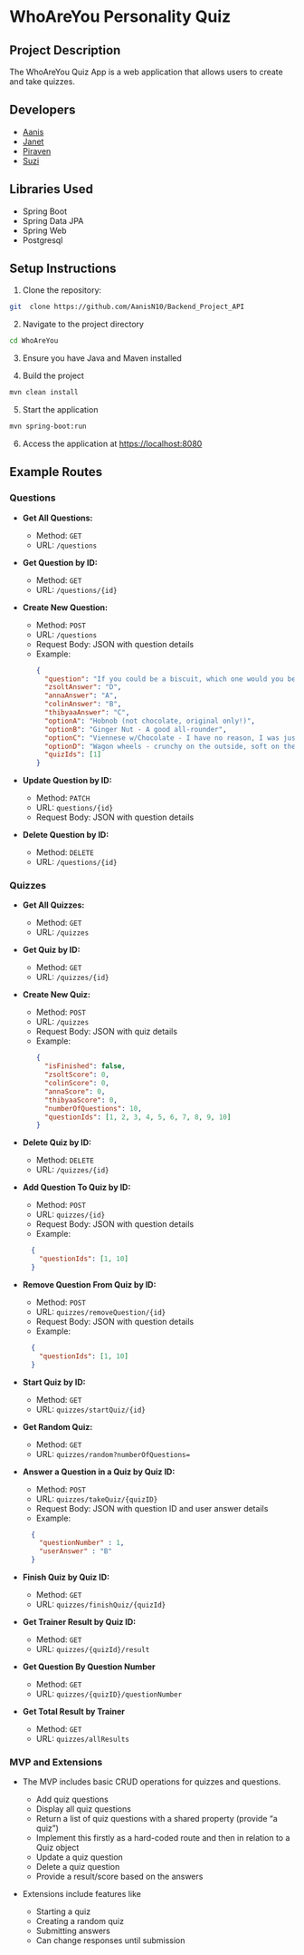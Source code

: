 # WhoAreYou Personality Quiz

## Project Description

The WhoAreYou Quiz App is a web application that allows users to create and take quizzes.

## Developers

* [Aanis](https://github.com/AanisN10)
* [Janet](https://github.com/JMen121)
* [Piraven](https://github.com/PiravenNan)
* [Suzi](https://github.com/sctowers)

## Libraries Used

- Spring Boot
- Spring Data JPA
- Spring Web 
- Postgresql

## Setup Instructions

1. Clone the repository:

```bash
git  clone https://github.com/AanisN10/Backend_Project_API
```

2. Navigate to the project directory

```bash
cd WhoAreYou
```

3. Ensure you have Java and Maven installed

4. Build the project

```bash
mvn clean install
```

5. Start the application 

```bash
mvn spring-boot:run
```

6. Access the application at [https://localhost:8080](https://localhost:8080)

## Example Routes

### Questions

- **Get All Questions:**
  - Method: `GET`
  - URL: `/questions`

- **Get Question by ID:**
  - Method: `GET`
  - URL: `/questions/{id}`

- **Create New Question:**
  - Method: `POST`
  - URL: `/questions`
  - Request Body: JSON with question details
  - Example:
    ```json
    {
      "question": "If you could be a biscuit, which one would you be and why?",
      "zsoltAnswer": "D",
      "annaAnswer": "A",
      "colinAnswer": "B",
      "thibyaaAnswer": "C",
      "optionA": "Hobnob (not chocolate, original only!)",
      "optionB": "Ginger Nut - A good all-rounder",
      "optionC": "Viennese w/Chocolate - I have no reason, I was just eating them the day before",
      "optionD": "Wagon wheels - crunchy on the outside, soft on the inside",
      "quizIds": [1]
    }
    ```

- **Update Question by ID:**
  - Method: `PATCH`
  - URL: `questions/{id}`
  - Request Body: JSON with question details

- **Delete Question by ID:**
  - Method: `DELETE`
  - URL: `/questions/{id}`

### Quizzes

- **Get All Quizzes:**
  - Method: `GET`
  - URL: `/quizzes`

- **Get Quiz by ID:**
  - Method: `GET`
  - URL: `/quizzes/{id}`

- **Create New Quiz:**
  - Method: `POST`
  - URL: `/quizzes`
  - Request Body: JSON with quiz details
  - Example:
    ```json
    {
      "isFinished": false,
      "zsoltScore": 0,
      "colinScore": 0,
      "annaScore": 0,
      "thibyaaScore": 0,
      "numberOfQuestions": 10,
      "questionIds": [1, 2, 3, 4, 5, 6, 7, 8, 9, 10]
    }
    ```

- **Delete Quiz by ID:**
  - Method: `DELETE`
  - URL: `/quizzes/{id}`

- **Add Question To Quiz by ID:**
  - Method: `POST`
  - URL: `quizzes/{id}`
  - Request Body: JSON with question details
  - Example:
  ```json
    {
      "questionIds": [1, 10]
    }
    ```

- **Remove Question From Quiz by ID:**
  - Method: `POST`
  - URL: `quizzes/removeQuestion/{id}`
  - Request Body: JSON with question details
  - Example:
  ```json
    {
      "questionIds": [1, 10]
    }
    ```

- **Start Quiz by ID:**
  - Method: `GET`
  - URL: `quizzes/startQuiz/{id}`

- **Get Random Quiz:**
  - Method: `GET`
  - URL: `quizzes/random?numberOfQuestions=`

- **Answer a Question in a Quiz by Quiz ID:**
  - Method: `POST`
  - URL: `quizzes/takeQuiz/{quizID}`
  - Request Body: JSON with question ID and user answer details
  - Example:
  ```json
    {
      "questionNumber" : 1,
      "userAnswer" : "B"
    }
  ```

- **Finish Quiz by Quiz ID:**
  - Method: `GET`
  - URL: `quizzes/finishQuiz/{quizId}`

- **Get Trainer Result by Quiz ID:**
  - Method: `GET`
  - URL: `quizzes/{quizId}/result`

- **Get Question By Question Number**
  - Method: `GET`
  - URL: `quizzes/{quizID}/questionNumber`

- **Get Total Result by Trainer**
  - Method: `GET`
  - URL: `quizzes/allResults`

### MVP and Extensions
- The MVP includes basic CRUD operations for quizzes and questions.
  * Add quiz questions
  * Display all quiz questions
  * Return a list of quiz questions with a shared property (provide “a quiz”)
  * Implement this firstly as a hard-coded route and then in relation to a Quiz object
  * Update a quiz question
  * Delete a quiz question
  * Provide a result/score based on the answers

- Extensions include features like 
  * Starting a quiz 
  * Creating a random quiz 
  * Submitting answers
  * Can change responses until submission
